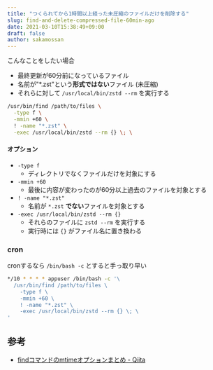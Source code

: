 ```yaml
---
title: "つくられてから1時間以上経った未圧縮のファイルだけを削除する"
slug: find-and-delete-compressed-file-60min-ago
date: 2021-03-10T15:38:49+09:00
draft: false
author: sakamossan
---
```


こんなことをしたい場合

- 最終更新が60分前になっているファイル
- 名前が"\*.zst"という**形式ではない**ファイル (未圧縮)
- それらに対して `/usr/local/bin/zstd --rm` を実行する

```bash
/usr/bin/find /path/to/files \
  -type f \
  -mmin +60 \
  ! -name "*.zst" \
  -exec /usr/local/bin/zstd --rm {} \; \
```

#### オプション

- `-type f` 
    - ディレクトリでなくファイルだけを対象にする
- `-mmin +60` 
    - 最後に内容が変わったのが60分以上過去のファイルを対象とする
- `! -name "*.zst"` 
    - 名前が `*.zst` **でない**ファイルを対象とする
- `-exec /usr/local/bin/zstd --rm {}`
    - それらのファイルに `zstd --rm` を実行する
    - 実行時には `{}` がファイル名に置き換わる


### cron

cronするなら `/bin/bash -c` とすると手っ取り早い

```bash
*/10 * * * * appuser /bin/bash -c '\
  /usr/bin/find /path/to/files \
    -type f \
    -mmin +60 \
    ! -name "*.zst" \
    -exec /usr/local/bin/zstd --rm {} \; \
'
```

## 参考

- [findコマンドのmtimeオプションまとめ - Qiita](https://qiita.com/narumi_/items/9ea27362a1eb502e2dbc)
